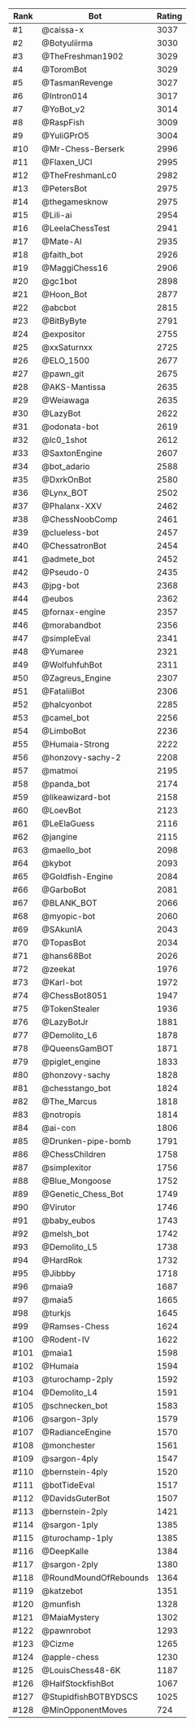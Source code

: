 Rank|Bot|Rating
---|---|---
#1|@caissa-x|3037
#2|@Botyuliirma|3030
#3|@TheFreshman1902|3029
#4|@ToromBot|3029
#5|@TasmanRevenge|3027
#6|@Intron014|3017
#7|@YoBot_v2|3014
#8|@RaspFish|3009
#9|@YuliGPrO5|3004
#10|@Mr-Chess-Berserk|2996
#11|@Flaxen_UCI|2995
#12|@TheFreshmanLc0|2982
#13|@PetersBot|2975
#14|@thegamesknow|2975
#15|@Lili-ai|2954
#16|@LeelaChessTest|2941
#17|@Mate-AI|2935
#18|@faith_bot|2926
#19|@MaggiChess16|2906
#20|@gc1bot|2898
#21|@Hoon_Bot|2877
#22|@abcbot|2815
#23|@BitByByte|2791
#24|@expositor|2755
#25|@xxSaturnxx|2725
#26|@ELO_1500|2677
#27|@pawn_git|2675
#28|@AKS-Mantissa|2635
#29|@Weiawaga|2635
#30|@LazyBot|2622
#31|@odonata-bot|2619
#32|@lc0_1shot|2612
#33|@SaxtonEngine|2607
#34|@bot_adario|2588
#35|@DxrkOnBot|2580
#36|@Lynx_BOT|2502
#37|@Phalanx-XXV|2462
#38|@ChessNoobComp|2461
#39|@clueless-bot|2457
#40|@ChessatronBot|2454
#41|@admete_bot|2452
#42|@Pseudo-0|2435
#43|@jpg-bot|2368
#44|@eubos|2362
#45|@fornax-engine|2357
#46|@morabandbot|2356
#47|@simpleEval|2341
#48|@Yumaree|2321
#49|@WolfuhfuhBot|2311
#50|@Zagreus_Engine|2307
#51|@FataliiBot|2306
#52|@halcyonbot|2285
#53|@camel_bot|2256
#54|@LimboBot|2236
#55|@Humaia-Strong|2222
#56|@honzovy-sachy-2|2208
#57|@matmoi|2195
#58|@panda_bot|2174
#59|@likeawizard-bot|2158
#60|@LoevBot|2123
#61|@LeElaGuess|2116
#62|@jangine|2115
#63|@maello_bot|2098
#64|@kybot|2093
#65|@Goldfish-Engine|2084
#66|@GarboBot|2081
#67|@BLANK_BOT|2066
#68|@myopic-bot|2060
#69|@SAkunIA|2043
#70|@TopasBot|2034
#71|@hans68Bot|2026
#72|@zeekat|1976
#73|@Karl-bot|1972
#74|@ChessBot8051|1947
#75|@TokenStealer|1936
#76|@LazyBotJr|1881
#77|@Demolito_L6|1878
#78|@QueensGamBOT|1871
#79|@piglet_engine|1833
#80|@honzovy-sachy|1828
#81|@chesstango_bot|1824
#82|@The_Marcus|1818
#83|@notropis|1814
#84|@ai-con|1806
#85|@Drunken-pipe-bomb|1791
#86|@ChessChildren|1758
#87|@simplexitor|1756
#88|@Blue_Mongoose|1752
#89|@Genetic_Chess_Bot|1749
#90|@Virutor|1746
#91|@baby_eubos|1743
#92|@melsh_bot|1742
#93|@Demolito_L5|1738
#94|@HardRok|1732
#95|@Jibbby|1718
#96|@maia9|1687
#97|@maia5|1665
#98|@turkjs|1645
#99|@Ramses-Chess|1624
#100|@Rodent-IV|1622
#101|@maia1|1598
#102|@Humaia|1594
#103|@turochamp-2ply|1592
#104|@Demolito_L4|1591
#105|@schnecken_bot|1583
#106|@sargon-3ply|1579
#107|@RadianceEngine|1570
#108|@monchester|1561
#109|@sargon-4ply|1547
#110|@bernstein-4ply|1520
#111|@botTideEval|1517
#112|@DavidsGuterBot|1507
#113|@bernstein-2ply|1421
#114|@sargon-1ply|1385
#115|@turochamp-1ply|1385
#116|@DeepKalle|1384
#117|@sargon-2ply|1380
#118|@RoundMoundOfRebounds|1364
#119|@katzebot|1351
#120|@munfish|1328
#121|@MaiaMystery|1302
#122|@pawnrobot|1293
#123|@Cizme|1265
#124|@apple-chess|1230
#125|@LouisChess48-6K|1187
#126|@HalfStockfishBot|1067
#127|@StupidfishBOTBYDSCS|1025
#128|@MinOpponentMoves|724
